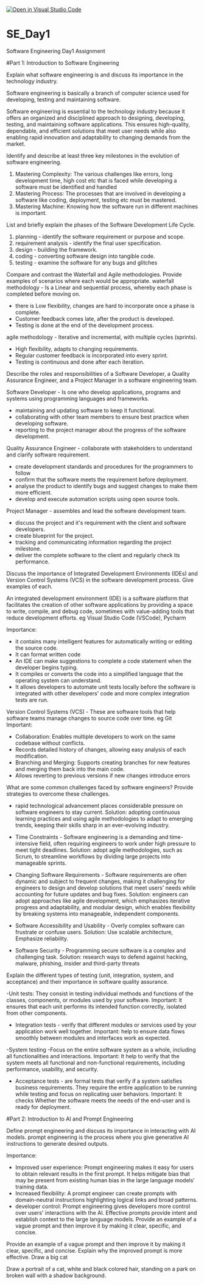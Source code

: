 [![Open in Visual Studio Code](https://classroom.github.com/assets/open-in-vscode-2e0aaae1b6195c2367325f4f02e2d04e9abb55f0b24a779b69b11b9e10269abc.svg)](https://classroom.github.com/online_ide?assignment_repo_id=18395758&assignment_repo_type=AssignmentRepo)
# SE_Day1
Software Engineering Day1 Assignment

#Part 1: Introduction to Software Engineering

Explain what software engineering is and discuss its importance in the technology industry.


Software engineering is basically a branch of computer science  used for developing, testing and maintaining software.

Software engineering is essential to the technology industry because it offers an organized and disciplined approach to designing, developing, testing, and maintaining software applications. This ensures high-quality, dependable, and efficient solutions that meet user needs while also enabling rapid innovation and adaptability to changing demands from the market. 



Identify and describe at least three key milestones in the evolution of software engineering.
1. Mastering Complexity: The various challenges like errors, long development time, high cost etc that is faced while developing a software must be identified and handled
2. Mastering Process: The processes that are involved in developing a software like coding, deployment, testing etc  must be mastered.
3. Mastering Machine: Knowing how the software run in different machines is important.


List and briefly explain the phases of the Software Development Life Cycle.
 1. planning - identify the software requirement or purpose and scope.
 2. requirement analysis - identify the final user specification. 
3. design - building the framework. 
4. coding - converting software design into tangible code.
 5. testing - examine the software for any bugs and glitches



Compare and contrast the Waterfall and Agile methodologies. Provide examples of scenarios where each would be appropriate.
waterfall methodology - Is a Linear and sequential process, whereby each phase is completed before moving on. 
- there is Low flexibility, changes are hard to incorporate once a phase is complete.
 - Customer feedback comes late, after the product is developed.
 - Testing is done at the end of the development process.

agile methodology - Iterative and incremental, with multiple cycles (sprints). 
- High flexibility, adapts to changing requirements. 
- Regular customer feedback is incorporated into every sprint. 
- Testing is continuous and done after each iteration.




Describe the roles and responsibilities of a Software Developer, a Quality Assurance Engineer, and a Project Manager in a software engineering team.

Software Developer - Is one who develop applications, programs and systems using programming languages and frameworks.
 - maintaining and updating software to keep it functional. 
- collaborating with other team members to ensure best practice when developing software.
 - reporting to the project manager about the progress of the software development.
   
Quality Assurance Engineer - collaborate with stakeholders to understand and clarify software requirement.
 - create development standards and procedures for the programmers to follow
 - confirm that the software meets the requirement before deployment. 
- analyse the product to identify bugs and suggest changes to make them more efficient. 
- develop and execute automation scripts using open source tools.

  
Project Manager - assembles and lead the software development team.
 - discuss the project and it's requirement with the client and software developers.
 - create blueprint for the project.
 - tracking and communicating information regarding the project milestone.
 - deliver the complete software to the client and regularly check its performance.





Discuss the importance of Integrated Development Environments (IDEs) and Version Control Systems (VCS) in the software development process. Give examples of each.

An integrated development environment (IDE) is a software platform that facilitates the creation of other software applications by providing a space to write, compile, and debug code, sometimes with value-adding tools that reduce development efforts. eg Visual Studio Code (VSCode), Pycharm

Importance:
- it contains many intelligent features for automatically writing or editing the source code.
- It can format written code
- An IDE can make suggestions to complete a code statement when the developer begins typing.
- It compiles or converts the code into a simplified language that the operating system can understand.
- It allows developers to automate unit tests locally before the software is integrated with other developers' code and more complex integration tests are run.
  

Version Control Systems (VCS) - These are software tools that help software teams manage changes to source code over time. eg Git
Important:
- Collaboration: Enables multiple developers to work on the same codebase without conflicts.
-  Records detailed history of changes, allowing easy analysis of each modification.
-  Branching and Merging: Supports creating branches for new features and merging them back into the main code.
-  Allows reverting to previous versions if new changes introduce errors



What are some common challenges faced by software engineers? Provide strategies to overcome these challenges.
- rapid technological advancement places considerable pressure on software engineers to stay current.
Solution: adopting continuous learning practices and using agile methodologies to adapt to emerging trends, keeping their skills sharp in an ever-evolving industry.

- Time Constraints - Software engineering is a demanding and time-intensive field, often requiring engineers to work under high pressure to meet tight deadlines.
Solution: adopt agile methodologies, such as Scrum, to streamline workflows by dividing large projects into manageable sprints.

- Changing Software Requirements - Software requirements are often dynamic and subject to frequent changes, making it challenging for engineers to design and develop solutions that meet users' needs while accounting for future updates and bug fixes.
Solution:  engineers can adopt approaches like agile development, which emphasizes iterative progress and adaptability, and modular design, which enables flexibility by breaking systems into manageable, independent components.

- Software Accessibility and Usability - Overly complex software can frustrate or confuse users. 
Solution: Use scalable architecture, Emphasize reliability.

- Software Security - Programming secure software is a complex and challenging task. 
Solution: research ways to defend against hacking, malware, phishing, insider and third-party threats




Explain the different types of testing (unit, integration, system, and acceptance) and their importance in software quality assurance.

-Unit tests: They consist in testing individual methods and functions of the classes, components, or modules used by your software.
Important: it ensures that each unit performs its intended function correctly, isolated from other components.

- Integration tests - verify that different modules or services used by your application work well together.
 Important:  help to ensure data flows smoothly between modules and interfaces work as expected.

-System testing -Focus on the entire software system as a whole, including all functionalities and interactions.
 Important: It help to verify that the system meets all functional and non-functional requirements, including performance, usability, and security.

- Acceptance tests - are formal tests that verify if a system satisfies business requirements. They require the entire application to be running while testing and focus on replicating user behaviors. 
  Important: It checks Whether the software meets the needs of the end-user and is ready for deployment.




#Part 2: Introduction to AI and Prompt Engineering
 
Define prompt engineering and discuss its importance in interacting with AI models.
prompt engineering  is the process where you give generative AI instructions  to generate desired outputs.

 Importance:
- Improved user experience: Prompt engineering makes it easy for users to obtain relevant results in the first prompt. It helps mitigate bias that may be present from existing human bias in the large language models’ training data.
- Increased flexibility: A prompt engineer can create prompts with domain-neutral instructions highlighting logical links and broad patterns.
- developer control: Prompt engineering gives developers more control over users' interactions with the AI. Effective prompts provide intent and establish context to the large language models. Provide an example of a vague prompt and then improve it by making it clear, specific, and concise.


Provide an example of a vague prompt and then improve it by making it clear, specific, and concise. Explain why the improved prompt is more effective.
Draw a big cat

Draw a portrait of a cat, white and black colored  hair, standing on a park on broken wall with a shadow background.

